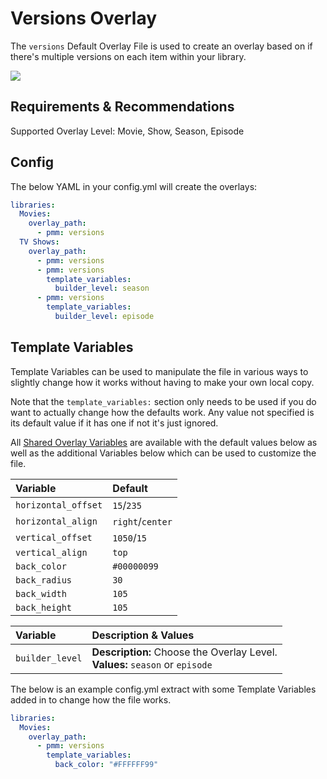 # Versions Overlay

The `versions` Default Overlay File is used to create an overlay based on if there's multiple versions on each item within your library.

![](images/version.png)

## Requirements & Recommendations

Supported Overlay Level: Movie, Show, Season, Episode

## Config

The below YAML in your config.yml will create the overlays:

```yaml
libraries:
  Movies:
    overlay_path:
      - pmm: versions
  TV Shows:
    overlay_path:
      - pmm: versions
      - pmm: versions
        template_variables:
          builder_level: season
      - pmm: versions
        template_variables:
          builder_level: episode
```

## Template Variables

Template Variables can be used to manipulate the file in various ways to slightly change how it works without having to make your own local copy.

Note that the `template_variables:` section only needs to be used if you do want to actually change how the defaults work. Any value not specified is its default value if it has one if not it's just ignored.

All [Shared Overlay Variables](../overlay_variables) are available with the default values below as well as the additional Variables below which can be used to customize the file.

| Variable            | Default          |
|:--------------------|:-----------------|
| `horizontal_offset` | `15`/`235`       |
| `horizontal_align`  | `right`/`center` |
| `vertical_offset`   | `1050`/`15`      |
| `vertical_align`    | `top`            |
| `back_color`        | `#00000099`      |
| `back_radius`       | `30`             |
| `back_width`        | `105`            |
| `back_height`       | `105`            |

| Variable        | Description & Values                                                            |
|:----------------|:--------------------------------------------------------------------------------|
| `builder_level` | **Description:** Choose the Overlay Level.<br>**Values:** `season` or `episode` |

The below is an example config.yml extract with some Template Variables added in to change how the file works.

```yaml
libraries:
  Movies:
    overlay_path:
      - pmm: versions
        template_variables:
          back_color: "#FFFFFF99"
```
